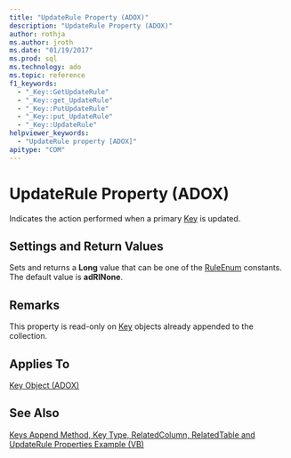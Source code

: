 ```yaml
---
title: "UpdateRule Property (ADOX)"
description: "UpdateRule Property (ADOX)"
author: rothja
ms.author: jroth
ms.date: "01/19/2017"
ms.prod: sql
ms.technology: ado
ms.topic: reference
f1_keywords:
  - "_Key::GetUpdateRule"
  - "_Key::get_UpdateRule"
  - "_Key::PutUpdateRule"
  - "_Key::put_UpdateRule"
  - "_Key::UpdateRule"
helpviewer_keywords:
  - "UpdateRule property [ADOX]"
apitype: "COM"
---
```

# UpdateRule Property (ADOX)
Indicates the action performed when a primary [Key](./key-object-adox.md) is updated.  
  
## Settings and Return Values  
 Sets and returns a **Long** value that can be one of the [RuleEnum](./ruleenum.md) constants. The default value is **adRINone**.  
  
## Remarks  
 This property is read-only on [Key](./key-object-adox.md) objects already appended to the collection.  
  
## Applies To  
 [Key Object (ADOX)](./key-object-adox.md)  
  
## See Also  
 [Keys Append Method, Key Type, RelatedColumn, RelatedTable and UpdateRule Properties Example (VB)](./keys-append-method-key-type-relatedcolumn-relatedtable-example-vb.md)